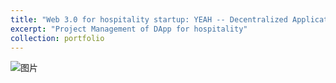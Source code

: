 ```yaml
---
title: "Web 3.0 for hospitality startup: YEAH -- Decentralized Application for Hospitality"
excerpt: "Project Management of DApp for hospitality"
collection: portfolio
---
```

![图片](https://github.com/user-attachments/assets/348d0141-e5e8-4945-943c-712079c1d8a8)
